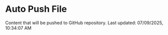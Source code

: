 # Auto Push File

Content that will be pushed to GitHub repository.
Last updated: 07/09/2025, 10:34:07 AM